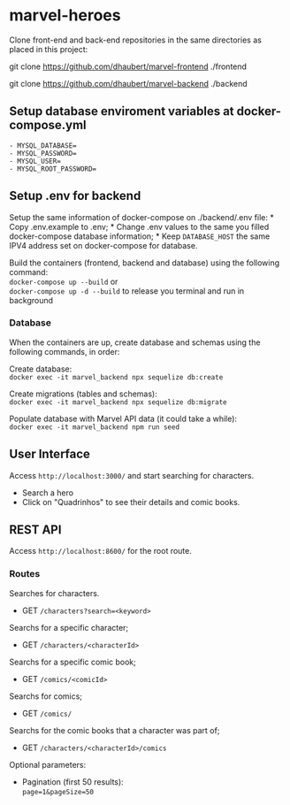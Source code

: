 # marvel-heroes

Clone front-end and back-end repositories in the same directories as placed in this project:

git clone https://github.com/dhaubert/marvel-frontend ./frontend

git clone https://github.com/dhaubert/marvel-backend ./backend


## Setup database enviroment variables at docker-compose.yml

    - MYSQL_DATABASE=
    - MYSQL_PASSWORD=
    - MYSQL_USER=
    - MYSQL_ROOT_PASSWORD=

## Setup .env for backend
Setup the same information of docker-compose on ./backend/.env file:
    * Copy .env.example to .env;
    * Change .env values to the same you filled docker-compose database information;
    * Keep `DATABASE_HOST` the same IPV4 address set on docker-compose for database.


Build the containers (frontend, backend and database) using the following command:  
   `docker-compose up --build`
or   
   `docker-compose up -d --build` to release you terminal and run in background

### Database 
When the containers are up, create database and schemas using the following commands, in order:

Create database:  
  `docker exec -it marvel_backend npx sequelize db:create`

Create migrations (tables and schemas):  
   `docker exec -it marvel_backend npx sequelize db:migrate`

Populate database with Marvel API data (it could take a while):  
   `docker exec -it marvel_backend npm run seed`

## User Interface

Access `http://localhost:3000/` and start searching for characters.
   * Search a hero
   * Click on "Quadrinhos" to see their details and comic books.


## REST API

Access `http://localhost:8600/` for the root route.

### Routes

Searches for characters.  
   * GET `/characters?search=<keyword>`

Searchs for a specific character;   
   * GET `/characters/<characterId>`

Searchs for a specific comic book;   
   * GET `/comics/<comicId>`

Searchs for comics;   
   * GET `/comics/`

Searchs for the comic books that a character was part of;   
   * GET `/characters/<characterId>/comics`  

Optional parameters: 
   * Pagination (first 50 results):  
      `page=1&pageSize=50`




